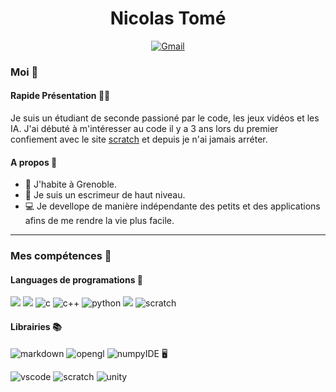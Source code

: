 <h1 align="center"> Nicolas Tomé </h1>

<p align="center">
    <a target="_blank" href="mailto:nicolas.tome.38@gmail.com">
        <img alt="Gmail" src="https://img.shields.io/badge/Gmail-D14836?style=for-the-badge&logo=gmail&logoColor=white" />
    </a>
</p>

### Moi 👤

  #### Rapide Présentation 👋🏼
  Je suis un étudiant de seconde passioné par le code, les jeux vidéos et les IA. J'ai débuté à m'intéresser au code il y a 3 ans lors du premier confiement avec le site [scratch](https://scratch.mit.edu/) et depuis je n'ai jamais arréter.

  #### A propos 📜

  - 📌 J'habite à Grenoble.
  - 🤺 Je suis un escrimeur de haut niveau.
  - 💻 Je devellope de manière indépendante des petits et des applications afins de me rendre la vie plus facile.
  
 ---
  
### Mes compétences 🔧

  #### Languages de programations 🤖
  <p>
  <img alt"html" src="https://img.shields.io/badge/HTML5-E34F26?style=for-the-badge&logo=html5&logoColor=white"/>
  <img alt"css" src="https://img.shields.io/badge/CSS3-1572B6?style=for-the-badge&logo=css3&logoColor=white"/>
  <img alt="c" src="https://img.shields.io/badge/C-00599C?style=for-the-badge&logo=c&logoColor=white"/>
  <img alt=c++ src="https://img.shields.io/badge/C%2B%2B-00599C?style=for-the-badge&logo=c%2B%2B&logoColor=white"/>
  <img alt="python" src="https://img.shields.io/badge/Python-FFD43B?style=for-the-badge&logo=python&logoColor=blue"/>
  <img alt"un peu de javascript" src="https://img.shields.io/badge/JavaScript-323330?style=for-the-badge&logo=javascript&logoColor=F7DF1E"/>
  <img alt="scratch" src="https://img.shields.io/badge/Scratch-4D97FF?style=for-the-badge&logo=Scratch&logoColor=white"/>
  </p>
  
  #### Librairies 📚
  <p>
  <img alt="markdown" src="https://img.shields.io/badge/Markdown-000000?style=for-the-badge&logo=markdown&logoColor=white"/>
  <img alt="opengl" src="https://img.shields.io/badge/OpenGL-FFFFFF?style=for-the-badge&logo=opengl"/>
  <img alt="numpy" src="https://img.shields.io/badge/Unity-100000?style=for-the-badge&logo=unity&logoColor=white/>
  </p>
  
  #### IDE 🖥️
  <p>
  <img alt="vscode" src="https://img.shields.io/badge/VSCode-0078D4?style=for-the-badge&logo=visual%20studio%20code&logoColor=white"/>
  <img alt="scratch" src="https://img.shields.io/badge/Scratch-4D97FF?style=for-the-badge&logo=Scratch&logoColor=white"/>
  <img alt="unity" src="https://img.shields.io/badge/Unity-100000?style=for-the-badge&logo=unity&logoColor=white"/>
  <img alt="
